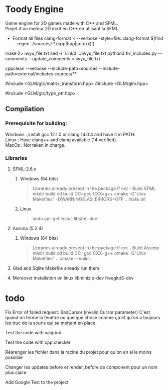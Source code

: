 # Toody Engine

Game engine for 2D games made with C++ and SFML. <br>
Projet d'un moteur 2D ecrit en C++ en utlisant la SFML. <br>

- Format all files
clang-format -i --verbose -style=file:.clang-format $(find . -regex './sources/.*\.\(cpp\|hpp\|cc\|cxx\)')

make 2> iwyu_file.txt
sed -i '/.inl/d' ./iwyu_file.txt
python3 fix_includes.py --comments --update_comments < iwyu_file.txt

cppclean --verbose --include-path=sources --include-path=external/includes sources/**

#include <GLM/gtc/matrix_transform.hpp>
#include <GLM/glm.hpp>

#include <GLM/gtc/type_ptr.hpp>

## Compilation

### Prerequisite for building:
Windows : install gcc 12.1.0 or clang 14.0.4 and have it in PATH. <br>
Linux : Have clang++ and clang available (14 verified). <br>
MacOs : Not taken in charge.

### Libraries

1. SFML-2.6.x
    1. Windows (64 bits)
        > Libraries already present in the package
        > If not - Build SFML
        mkdir build
        cd build
        CC=gcc CXX=g++ cmake -G"Unix Makefiles" -DWARNINGS_AS_ERRORS=OFF ..
        make all
    2. Linux
        > sudo apt-get install libsfml-dev

2. Assimp (5.2.4)
    1. Windows (64 bits)
        > Libraries already present in the package
        > If not - Build Assimp
        mkdir build
        cd build
        CC=gcc CXX=g++ cmake -G"Unix Makefiles" ..
        cmake --build .

3. Glad and Sqlite
    Makefile already run them

4. Moreover installation on linux
    libminizip-dev
    freeglut3-dev

# todo

Fix Error of failed request:  BadCursor (invalid Cursor parameter)
C'est quand on ferme la fenêtre ou quelque chose comme ça et qu'on a toujours les truc de la souris qui se mettent en place.

Test the code with valgrind

Test the code with cpp checker

Réarenger les fichier dans la racine du projet pour qu'on en ai le moins possible

Changer les updates before et render_before de component pour un nom plus claire

Add Google Test to the project